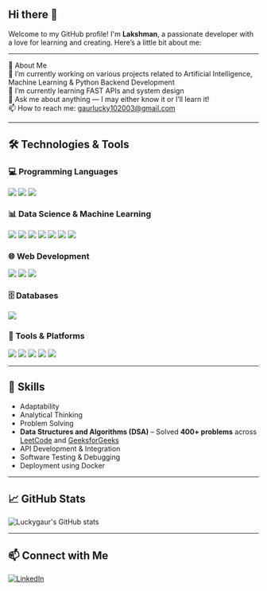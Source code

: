 ## Hi there 👋

Welcome to my GitHub profile! I'm **Lakshman**, a passionate developer with a love for learning and creating. Here’s a little bit about me:

---

🚀 About Me  
🔭 I’m currently working on various projects related to Artificial Intelligence, Machine Learning & Python Backend Development  
🌱 I’m currently learning FAST APIs and system design  
💬 Ask me about anything — I may either know it or I’ll learn it!  
📫 How to reach me: gaurlucky102003@gmail.com

---

## 🛠️ Technologies & Tools

### 💻 Programming Languages
<p align="left">
  <img src="https://img.shields.io/badge/Python-3776AB?style=for-the-badge&logo=python&logoColor=white" />
  <img src="https://img.shields.io/badge/C++-00599C?style=for-the-badge&logo=c%2B%2B&logoColor=white" />
  <img src="https://img.shields.io/badge/C-555555?style=for-the-badge&logo=c&logoColor=white" />
</p>

### 📊 Data Science & Machine Learning
<p align="left">
  <img src="https://img.shields.io/badge/Numpy-013243?style=for-the-badge&logo=numpy&logoColor=white" />
  <img src="https://img.shields.io/badge/Pandas-150458?style=for-the-badge&logo=pandas&logoColor=white" />
  <img src="https://img.shields.io/badge/Scikit--Learn-F7931E?style=for-the-badge&logo=scikit-learn&logoColor=white" />
  <img src="https://img.shields.io/badge/TensorFlow-FF6F00?style=for-the-badge&logo=tensorflow&logoColor=white" />
  <img src="https://img.shields.io/badge/PyTorch-EE4C2C?style=for-the-badge&logo=pytorch&logoColor=white" />
  <img src="https://img.shields.io/badge/OpenCV-5C3EE8?style=for-the-badge&logo=opencv&logoColor=white" />
  <img src="https://img.shields.io/badge/NLP-2C9AB7?style=for-the-badge&logo=google&logoColor=white" />
</p>

### 🌐 Web Development
<p align="left">
  <img src="https://img.shields.io/badge/FastAPI-009688?style=for-the-badge&logo=fastapi&logoColor=white" />
  <img src="https://img.shields.io/badge/HTML-E34F26?style=for-the-badge&logo=html5&logoColor=white" />
  <img src="https://img.shields.io/badge/CSS-1572B6?style=for-the-badge&logo=css3&logoColor=white" />
</p>

### 🗄️ Databases
<p align="left">
  <img src="https://img.shields.io/badge/SQL-003B57?style=for-the-badge&logo=mysql&logoColor=white" />
</p>

### 🧰 Tools & Platforms
<p align="left">
  <img src="https://img.shields.io/badge/Linux-FCC624?style=for-the-badge&logo=linux&logoColor=black" />
  <img src="https://img.shields.io/badge/Git-F05032?style=for-the-badge&logo=git&logoColor=white" />
  <img src="https://img.shields.io/badge/GitHub-181717?style=for-the-badge&logo=github&logoColor=white" />
  <img src="https://img.shields.io/badge/Docker-2496ED?style=for-the-badge&logo=docker&logoColor=white" />
  <img src="https://img.shields.io/badge/VS Code-007ACC?style=for-the-badge&logo=visual-studio-code&logoColor=white" />
</p>

---

## 🧠 Skills  
- Adaptability  
- Analytical Thinking  
- Problem Solving  
- **Data Structures and Algorithms (DSA)** – Solved **400+ problems** across [LeetCode](https://leetcode.com/u/Lakshman_102003/) and [GeeksforGeeks](https://auth.geeksforgeeks.org/user/lakshman_102003/practice/)
- API Development & Integration  
- Software Testing & Debugging  
- Deployment using Docker  

---
## 📈 GitHub Stats

<p align="left">
  <img src="https://github-readme-stats.vercel.app/api?username=Luckygaur&show_icons=true&theme=radical" alt="Luckygaur's GitHub stats" />
</p>

---

## 📫 Connect with Me

<p align="left">
  <a href="https://www.linkedin.com/in/lakshman-599b9b290" target="_blank">
    <img src="https://img.shields.io/badge/LinkedIn-0A66C2?style=for-the-badge&logo=linkedin&logoColor=white" alt="LinkedIn" />
</p>
